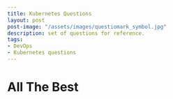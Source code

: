 ```yaml
---
title: Kubernetes Questions
layout: post
post-image: "/assets/images/questiomark_symbol.jpg"
description: set of questions for reference.
tags:
- DevOps
- Kubernetes questions
---
```


# All The Best

